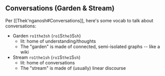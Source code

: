 ## Conversations (Garden & Stream)
Per [[Thek'nganosh#Conversations]], here's some vocab to talk about conversations:
- Garden `ro1the3sh` (`ro1`S`the3`S`sh`)
	- lit: home of understanding/thoughts
	- The "garden" is made of connected, semi-isolated graphs -- like a wiki
- Stream `ro1the1sh` (`ro1`S`the1`S`sh`)
	- lit: home of conversations
	- The "stream" is made of (usually) linear discourse